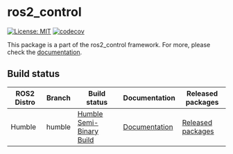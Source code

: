 # ros2_control

[![License: MIT](https://img.shields.io/badge/License-MIT-yellow.svg)](https://opensource.org/licenses/MIT)
[![codecov](https://codecov.io/gh/ros-controls/ros2_control/branch/master/graph/badge.svg)](https://codecov.io/gh/ros-controls/ros2_control)

This package is a part of the ros2_control framework. For more, please check the [documentation](https://control.ros.org/master/index.html).

## Build status
| ROS2 Distro | Branch  | Build status      | Documentation | Released packages |
|-------------|---------|-------------------|---------------|-------------------|
| Humble      | humble  | [Humble Semi-Binary Build](link_to_build_status) | [Documentation](link_to_documentation) | [Released packages](link_to_released_packages) |

